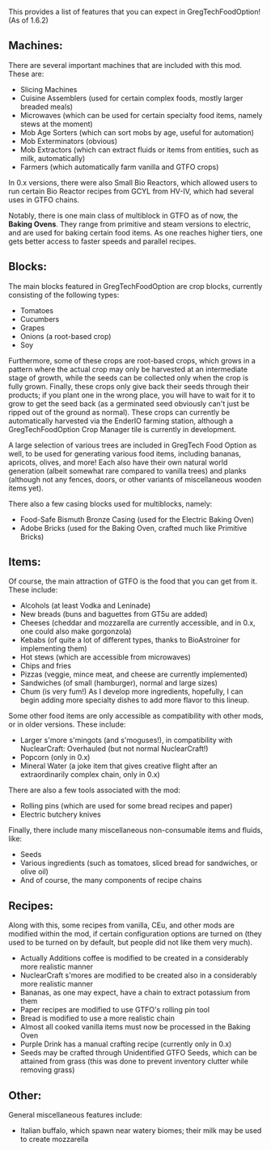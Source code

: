 This provides a list of features that you can expect in GregTechFoodOption! (As of 1.6.2)

## Machines:
There are several important machines that are included with this mod. These are:
- Slicing Machines
- Cuisine Assemblers (used for certain complex foods, mostly larger breaded meals)
- Microwaves (which can be used for certain specialty food items, namely stews at the moment)
- Mob Age Sorters (which can sort mobs by age, useful for automation)
- Mob Exterminators (obvious)
- Mob Extractors (which can extract fluids or items from entities, such as milk, automatically)
- Farmers (which automatically farm vanilla and GTFO crops)

In 0.x versions, there were also Small Bio Reactors, which allowed users to run certain Bio Reactor recipes from GCYL from HV-IV, which had several uses in GTFO chains.

Notably, there is one main class of multiblock in GTFO as of now, the **Baking Ovens**. They range from primitive and steam versions to electric, and are used for baking certain food items. As one reaches higher tiers, one gets better access to faster speeds and parallel recipes.

## Blocks:
The main blocks featured in GregTechFoodOption are crop blocks, currently consisting of the following types:
- Tomatoes
- Cucumbers
- Grapes
- Onions (a root-based crop)
- Soy

Furthermore, some of these crops are root-based crops, which grows in a pattern where the actual crop may only be harvested at an intermediate stage of growth, while the seeds can be collected only when the crop is fully grown.
Finally, these crops only give back their seeds through their products; if you plant one in the wrong place, you will have to wait for it to grow to get the seed back (as a germinated seed obviously can't just be ripped out of the ground as normal).
These crops can currently be automatically harvested via the EnderIO farming station, although a GregTechFoodOption Crop Manager tile is currently in development.

A large selection of various trees are included in GregTech Food Option as well, to be used for generating various food items, including bananas, apricots, olives, and more!
Each also have their own natural world generation (albeit somewhat rare compared to vanilla trees) and planks (although not any fences, doors, or other variants of miscellaneous wooden items yet).

There also a few casing blocks used for multiblocks, namely:
- Food-Safe Bismuth Bronze Casing (used for the Electric Baking Oven)
- Adobe Bricks (used for the Baking Oven, crafted much like Primitive Bricks)

## Items:
Of course, the main attraction of GTFO is the food that you can get from it. These include:
- Alcohols (at least Vodka and Leninade)
- New breads (buns and baguettes from GT5u are added)
- Cheeses (cheddar and mozzarella are currently accessible, and in 0.x, one could also make gorgonzola)
- Kebabs (of quite a lot of different types, thanks to BioAstroiner for implementing them)
- Hot stews (which are accessible from microwaves)
- Chips and fries
- Pizzas (veggie, mince meat, and cheese are currently implemented)
- Sandwiches (of small (hamburger), normal and large sizes)
- Chum (is very fum!)
As I develop more ingredients, hopefully, I can begin adding more specialty dishes to add more flavor to this lineup.

Some other food items are only accessible as compatibility with other mods, or in older versions. These include:
- Larger s'more s'mingots (and s'moguses!), in compatibility with NuclearCraft: Overhauled (but not normal NuclearCraft!)
- Popcorn (only in 0.x)
- Mineral Water (a joke item that gives creative flight after an extraordinarily complex chain, only in 0.x)

There are also a few tools associated with the mod:
- Rolling pins (which are used for some bread recipes and paper)
- Electric butchery knives

Finally, there include many miscellaneous non-consumable items and fluids, like:
- Seeds
- Various ingredients (such as tomatoes, sliced bread for sandwiches, or olive oil)
- And of course, the many components of recipe chains

## Recipes:
Along with this, some recipes from vanilla, CEu, and other mods are modified within the mod, if certain configuration options are turned on (they used to be turned on by default, but people did not like them very much).

- Actually Additions coffee is modified to be created in a considerably more realistic manner
- NuclearCraft s'mores are modified to be created also in a considerably more realistic manner
- Bananas, as one may expect, have a chain to extract potassium from them
- Paper recipes are modified to use GTFO's rolling pin tool
- Bread is modified to use a more realistic chain
- Almost all cooked vanilla items must now be processed in the Baking Oven
- Purple Drink has a manual crafting recipe (currently only in 0.x)
- Seeds may be crafted through Unidentified GTFO Seeds, which can be attained from grass (this was done to prevent inventory clutter while removing grass)

## Other:
General miscellaneous features include:
- Italian buffalo, which spawn near watery biomes; their milk may be used to create mozzarella